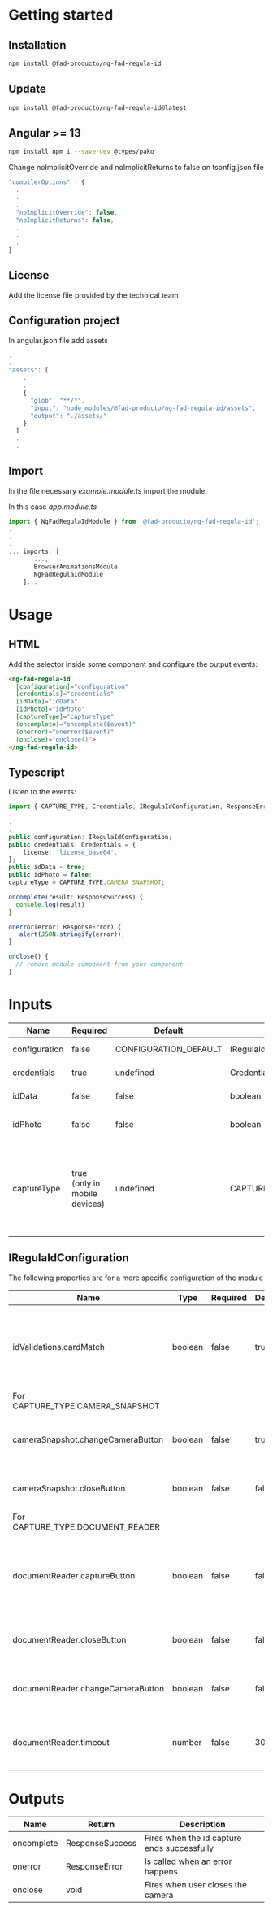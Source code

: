 # Getting started

## Installation

``` bash
npm install @fad-producto/ng-fad-regula-id
```

## Update
``` bash
npm install @fad-producto/ng-fad-regula-id@latest
```

## Angular >= 13

``` bash
npm install npm i --save-dev @types/pako
```

Change noImplicitOverride and noImplicitReturns to false on tsonfig.json file

``` ts
"compilerOptions" : {
  .
  .
  .
  "noImplicitOverride": false,
  "noImplicitReturns": false,
  .
  .
  .
}
```

## License
Add the license file provided by the technical team

## Configuration project

In angular.json file add assets

``` ts
.
.
"assets": [
    .
    .
    {
      "glob": "**/*",
      "input": "node_modules/@fad-producto/ng-fad-regula-id/assets",
      "output": "./assets/"
    }
  ]
  .
  .
```

## Import

In the file necessary *example.module.ts* import the module.

In this case  *app.module.ts*

``` ts
import { NgFadRegulaIdModule } from '@fad-producto/ng-fad-regula-id';
.
.
.
... imports: [
       ...,
       BrowserAnimationsModule 
       NgFadRegulaIdModule
    ]...
```

# Usage

## HTML


Add the selector inside some component and configure the output events:


``` html
<ng-fad-regula-id
  [configuration]="configuration"
  [credentials]="credentials"
  [idData]="idData"
  [idPhoto]="idPhoto"
  [captureType]="captureType"
  (oncomplete)="oncomplete($event)"
  (onerror)="onerror($event)"
  (onclose)="onclose()">
</ng-fad-regula-id>
```

## Typescript 

Listen to the events:

``` ts
import { CAPTURE_TYPE, Credentials, IRegulaIdConfiguration, ResponseError, ResponseSuccess } from '@fad-producto/ng-fad-regula-id';
.
.
.
public configuration: IRegulaIdConfiguration;
public credentials: Credentials = {
    license: 'license_base64',
};
public idData = true;
public idPhoto = false;
captureType = CAPTURE_TYPE.CAMERA_SNAPSHOT;

oncomplete(result: ResponseSuccess) {
  console.log(result)
}

onerror(error: ResponseError) {
   alert(JSON.stringify(error));
}

onclose() {
  // remove module component from your component
}

```

# Inputs


| Name           | Required                        | Default                                 |  Type                  | Description                                            |
| -----------    | ------------------------------- | --------------------------------------- | ---------------------- | ------------------------------------------------------ |
| configuration  |   false                         |  CONFIGURATION_DEFAULT                  | IRegulaIdConfiguration | Configuration module                                   |
| credentials    |   true                          |  undefined                              | Credentials            | License base64 and path to request api                  |
| idData         |   false                         |  false                                  | boolean                | Add OCR to the final response                          |
| idPhoto        |   false                         |  false                                  | boolean                | Image of the face cutout, only works if idData is true |
| captureType    |   true (only in mobile devices) |  undefined                              | CAPTURE_TYPE           | Capture type, DOCUMENT_READER for automatic capture and CAMERA_SNAPSHOT for manual capture. This captureType only works on mobile devices |


## IRegulaIdConfiguration

The following properties are for a more specific configuration of the module

| Name                              | Type                       |  Required  | Default                   | Description                                                                       |
| --------------------------------- | -------------------------- | ---------- |-------------------------- | --------------------------------------------------------------------------------- |
| idValidations.cardMatch           | boolean                    |  false     | true                      | Allows you to validate if the captured credentials are being correctly classified |
| For CAPTURE_TYPE.CAMERA_SNAPSHOT                                                                                                                                                            |
| cameraSnapshot.changeCameraButton | boolean                    |  false     | true                      | Allows you to switch cameras to improve focus                                     |
| cameraSnapshot.closeButton        | boolean                    |  false     | false                     | Add a button that closes the module                                               |
| For CAPTURE_TYPE.DOCUMENT_READER                                                                                                                                                            |
| documentReader.captureButton      | boolean                    |  false     | false                     | Add a button to capture manually. Only processes one side of the ID               |
| documentReader.closeButton        | boolean                    |  false     | false                     | Add a button that closes the module                                               |
| documentReader.changeCameraButton | boolean                    |  false     | false                     | Allows you to switch cameras to improve focus                                     |
| documentReader.timeout            | number                     |  false     | 30000                     | Maximum capture time per id side in milliseconds                                  |



# Outputs

| Name        | Return          | Description                                  |
| ----------- | --------------- | -------------------------------------------- |
| oncomplete  | ResponseSuccess | Fires when the id capture ends successfully  |
| onerror     | ResponseError   | Is called when an error happens              |
| onclose     | void            | Fires when user closes the camera            |
